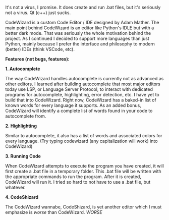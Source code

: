It's not a virus, I promise. It does create and run .bat files, but it's seriously not a virus. Qt (c++) just sucks.

CodeWizard is a custom Code Editor / IDE designed by Adam Mather. The main point behind CodeWizard is an editor like Python's IDLE but with a better dark mode. That was seriously the whole motivation behind the project. As I continued I decided to support more languages than just Python, mainly because I prefer the interface and philosophy to modern (better) IDEs (think VSCode, etc).

**Features (not bugs, features):**

**1. Autocomplete**

The way CodeWizard handles autocomplete is currently not as advanced as other editors. I learned after building autocomplete that most major editors today use LSP, or Language Server Protocol, to interact with dedicated programs for autocomplete, highlighting, error detection, etc. I have yet to build that into CodeWizard. Right now, CodeWizard has a baked-in list of known words for every language it supports. As an added bonus, CodeWizard will identify a complete list of words found in your code to autocomplete from.

**2. Highlighting**

Similar to autocomplete, it also has a list of words and associated colors for every language. (Try typing codewizard (any capitalization will work) into CodeWizard)

**3. Running Code**

When CodeWizard attempts to execute the program you have created, it will first create a .bat file in a temporary folder. This .bat file will be written with the appropriate commands to run the program. After it is created, CodeWizard will run it. I tried so hard to not have to use a .bat file, but whatever.

**4. CodeShizard**

The CodeWizard wannabe, CodeShizard, is yet another editor which I must emphasize is _worse_ than CodeWizard. _WORSE_

